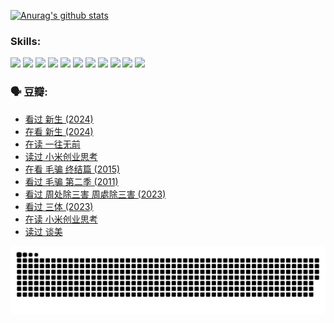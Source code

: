 
[![Anurag's github stats](https://github-readme-stats.vercel.app/api?username=w940853815)](https://github.com/anuraghazra/github-readme-stats)

### Skills:

<code><img height="32" src="https://cdn.jsdelivr.net/npm/simple-icons@v5/icons/python.svg"></code>
<code><img height="32" src="https://cdn.jsdelivr.net/npm/simple-icons@v5/icons/javascript.svg"></code>
<code><img height="32" src="https://cdn.jsdelivr.net/npm/simple-icons@v5/icons/django.svg"></code>
<code><img height="32" src="https://cdn.jsdelivr.net/npm/simple-icons@v5/icons/flask.svg"></code>
<code><img height="32" src="https://cdn.jsdelivr.net/npm/simple-icons@v5/icons/vuetify.svg"></code>
<code><img height="32" src="https://cdn.jsdelivr.net/npm/simple-icons@v5/icons/git.svg"></code>
<code><img height="32" src="https://cdn.jsdelivr.net/npm/simple-icons@v5/icons/docker.svg"></code>
<code><img height="32" src="https://cdn.jsdelivr.net/npm/simple-icons@v5/icons/postgresql.svg"></code>
<code><img height="32" src="https://cdn.jsdelivr.net/npm/simple-icons@v5/icons/elasticsearch.svg"></code>
<code><img height="32" src="https://cdn.jsdelivr.net/npm/simple-icons@v5/icons/macos.svg"></code>
<code><img height="32" src="https://cdn.jsdelivr.net/npm/simple-icons@v5/icons/linux.svg"></code>

### 🗣 豆瓣:

<!-- DOUBAN-ACTIVITIES:START -->
- [看过 新生‎ (2024)](https://www.douban.com/people/136069238/status/4612373431/?_i=16351364)
- [在看 新生‎ (2024)](https://www.douban.com/people/136069238/status/4607441062/?_i=16351364)
- [在读 一往无前](https://www.douban.com/people/136069238/status/4590507310/?_i=16351364)
- [读过 小米创业思考](https://www.douban.com/people/136069238/status/4590506983/?_i=16351364)
- [在看 毛骗 终结篇‎ (2015)](https://www.douban.com/people/136069238/status/4581971924/?_i=16351364)
- [看过 毛骗 第二季‎ (2011)](https://www.douban.com/people/136069238/status/4581971810/?_i=16351364)
- [看过 周处除三害 周處除三害‎ (2023)](https://www.douban.com/people/136069238/status/4575646701/?_i=16351364)
- [看过 三体‎ (2023)](https://www.douban.com/people/136069238/status/4574263039/?_i=16351364)
- [在读 小米创业思考](https://www.douban.com/people/136069238/status/4572047905/?_i=16351364)
- [读过 谈美](https://www.douban.com/people/136069238/status/4572047629/?_i=16351365)
<!-- DOUBAN-ACTIVITIES:END -->


![Snake animation](https://raw.githubusercontent.com/w940853815/w940853815/output/github-contribution-grid-snake.svg)

<!--
**w940853815/w940853815** is a ✨ _special_ ✨ repository because its `README.md` (this file) appears on your GitHub profile.

Here are some ideas to get you started:

- 🔭 I’m currently working on ...
- 🌱 I’m currently learning ...
- 👯 I’m looking to collaborate on ...
- 🤔 I’m looking for help with ...
- 💬 Ask me about ...
- 📫 How to reach me: ...
- 😄 Pronouns: ...
- ⚡ Fun fact: ...
-->

